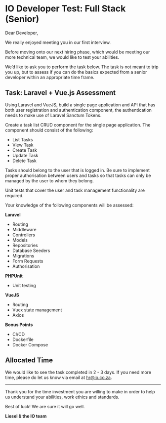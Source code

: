 # **IO Developer Test: Full Stack (Senior)**


Dear Developer,

We really enjoyed meeting you in our first interview.

Before moving onto our next hiring phase, which would be meeting our more technical team, we would like to test your abilities.

We’d like to ask you to perform the task below. The task is not meant to trip you up, but to assess if you can do the basics expected from a senior developer within an appropriate time frame.

## **Task: Laravel + Vue.js Assessment**

Using Laravel and VueJS, build a single page application and API that has both user registration and authentication component, the authentication needs to make use of Laravel Sanctum Tokens.

Create a task list CRUD component for the single page application. The component should consist of the following:

- List Tasks
- View Task
- Create Task
- Update Task
- Delete Task

Tasks should belong to the user that is logged in. Be sure to implement proper authorisation between users and tasks so that tasks can only be managed by the user to whom they belong.

Unit tests that cover the user and task management functionality are required.

Your knowledge of the following components will be assessed:

**Laravel**

- Routing
- Middleware
- Controllers
- Models
- Repositories
- Database Seeders
- Migrations
- Form Requests
- Authorisation

**PHPUnit**

- Unit testing

**VueJS**

- Routing
- Vuex state management
- Axios

**Bonus Points**

- CI/CD
- Dockerfile
- Docker Compose

## **Allocated Time**

We would like to see the task completed in 2 - 3 days. If you need more time, please do let us know via email at hr@io.co.za. 

---

Thank you for the time investment you are willing to make in order to help us understand your abilities, work ethics and standards.

Best of luck! We are sure it will go well.

**Liesel & the IO team**
